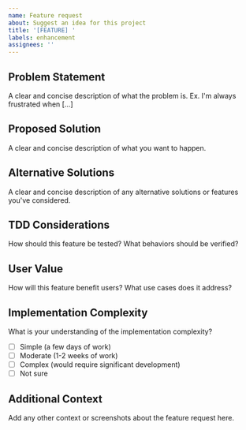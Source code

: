```yaml
---
name: Feature request
about: Suggest an idea for this project
title: '[FEATURE] '
labels: enhancement
assignees: ''
---
```


## Problem Statement
A clear and concise description of what the problem is. Ex. I'm always frustrated when [...]

## Proposed Solution
A clear and concise description of what you want to happen.

## Alternative Solutions
A clear and concise description of any alternative solutions or features you've considered.

## TDD Considerations
How should this feature be tested? What behaviors should be verified?

## User Value
How will this feature benefit users? What use cases does it address?

## Implementation Complexity
What is your understanding of the implementation complexity?
- [ ] Simple (a few days of work)
- [ ] Moderate (1-2 weeks of work)
- [ ] Complex (would require significant development)
- [ ] Not sure

## Additional Context
Add any other context or screenshots about the feature request here.
